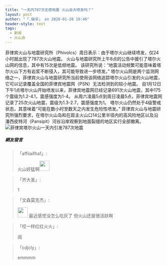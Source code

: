 ```yaml
---
title: "一天内787次无感地震 火山会大喷发吗？"
layout: post
author: "「.缺牙」 on 2020-01-20 10:46"
header-style: text
tags:
  - 新闻
  - 火山会
---
```


菲律宾火山与地震研究所（Phivolcs）周日表示：由于塔尔火山继续喷发，仅24小时就出现了787次火山地震。
火山与地震研究所上午8点的公告中援引了塔尔火山网的信息，其中有15次是低频地震。
该研究所说：“地震活动频繁可能意味着塔尔火山下方有岩浆不断侵入，其可能导致进一步喷发。”
塔尔火山网是两个监测网络之一，菲律宾火山与地震研究所当前使用该网络追踪塔尔火山引发的火山地震，它可以记录覆盖全国的菲律宾地震网（PSN）无法检测到的较小地震。
自1月12日下午1点塔尔火山开始喷发以来，菲律宾地震网已经记录691次火山地震，其中175个震级为1.2-4.1，震感强度为1-4。
从周六凌晨5点到周日凌晨5点，菲律宾地震网记录了25次火山地震，震级为1.3-2.7，震感强度为1。
塔尔火山仍然处于4级警戒状态，其意味着“可能在数小时至数天之内发生危险性喷发。”
菲律宾火山与地震研究所强烈要求，在塔尔火山岛和在距主火山口14公里半径内的高风险地区以及沿潘西皮特河（Pansipit）河谷沿岸观察到地面裂缝的地区实行全部撤离。
<img src="http://images.feileyuan.com/images/ueditor/202001201045000056.jpg" title="菲律宾塔尔火山一天内引发787次地震" alt="菲律宾塔尔火山一天内引发787次地震">

##### 網友發言 
> 「affiiaifha1」:
> <p>火山好猛啊<img src="http://images.feileyuan.com/images/ueditor/dialogs/emotion/images/default/df_022.gif" width="32" height="32"></p>

> 「齐大圣」:
> <p>1</p>

> 「文森莫克杰」:
> <p><img src="http://images.feileyuan.com/images/ueditor/dialogs/emotion/images/default/df_006.gif" width="32" height="32">&nbsp;最近感觉没怎么吃灰了 但火山还是很活跃啊</p>

> 「哎一样红红火火」:
> <p>阅</p>

> 「cdjcly」:
> <p>emmmm</p>


